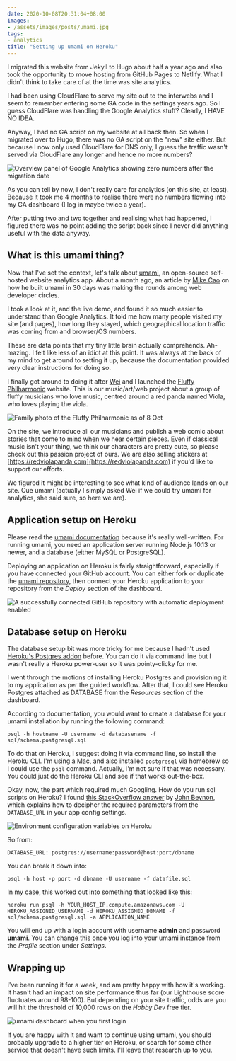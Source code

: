 ```yaml
---
date: 2020-10-08T20:31:04+08:00
images: 
- /assets/images/posts/umami.jpg
tags:
- analytics
title: "Setting up umami on Heroku"
---
```

I migrated this website from Jekyll to Hugo about half a year ago and also took the opportunity to move hosting from GitHub Pages to Netlify. What I didn't think to take care of at the time was site analytics.

I had been using CloudFlare to serve my site out to the interwebs and I seem to remember entering some GA code in the settings years ago. So I guess CloudFlare was handling the Google Analytics stuff? Clearly, I HAVE NO IDEA.

Anyway, I had no GA script on my website at all back then. So when I migrated over to Hugo, there was no GA script on the "new" site either. But because I now only used CloudFlare for DNS only, I guess the traffic wasn't served via CloudFlare any longer and hence no more numbers?

<img src="/assets/images/posts/umami/ga-dead.png" srcset="/assets/images/posts/umami/ga-dead@2x.png 2x" alt="Overview panel of Google Analytics showing zero numbers after the migration date">

As you can tell by now, I don't really care for analytics (on this site, at least). Because it took me 4 months to realise there were no numbers flowing into my GA dashboard (I log in maybe twice a year).

After putting two and two together and realising what had happened, I figured there was no point adding the script back since I never did anything useful with the data anyway.

## What is this umami thing?

Now that I've set the context, let's talk about [umami](https://umami.is/), an open-source self-hosted website analytics app. About a month ago, an article by [Mike Cao](https://twitter.com/caozilla) on how he built umami in 30 days was making the rounds among web developer circles.

I took a look at it, and the live demo, and found it so much easier to understand than Google Analytics. It told me how many people visited my site (and pages), how long they stayed, which geographical location traffic was coming from and browser/OS numbers.

These are data points that my tiny little brain actually comprehends. Ah-mazing. I felt like less of an idiot at this point. It was always at the back of my mind to get around to setting it up, because the documentation provided very clear instructions for doing so.

I finally got around to doing it after [Wei](https://wgao19.cc/) and I launched the [Fluffy Philharmonic](https://fluffyphil.org/) website. This is our music/art/web project about a group of fluffy musicians who love music, centred around a red panda named Viola, who loves playing the viola.

<img src="/assets/images/posts/umami/fluffy-phil.png" srcset="/assets/images/posts/umami/fluffy-phil@2x.png 2x" alt="Family photo of the Fluffy Philharmonic as of 8 Oct">

On the site, we introduce all our musicians and publish a web comic about stories that come to mind when we hear certain pieces. Even if classical music isn't your thing, we think our characters are pretty cute, so please check out this passion project of ours. We are also selling stickers at [https://redviolapanda.com](https://redviolapanda.com) if you'd like to support our efforts.

We figured it might be interesting to see what kind of audience lands on our site. Cue umami (actually I simply asked Wei if we could try umami for analytics, she said sure, so here we are).

## Application setup on Heroku

Please read the [umami documentation](https://umami.is/docs/about) because it's really well-written. For running umami, you need an application server running Node.js 10.13 or newer, and a database (either MySQL or PostgreSQL).

Deploying an application on Heroku is fairly straightforward, especially if you have connected your GitHub account. You can either fork or duplicate the [umami repository](https://github.com/mikecao/umami), then connect your Heroku application to your repository from the *Deploy* section of the dashboard.

<img srcset="/assets/images/posts/umami/heroku-480.png 480w, /assets/images/posts/umami/heroku-640.png 640w, /assets/images/posts/umami/heroku-960.png 960w, /assets/images/posts/umami/heroku-1280.png 1280w" sizes="(max-width: 400px) 100vw, (max-width: 960px) 75vw, 640px" src="/assets/images/posts/umami/heroku-640.png" alt="A successfully connected GitHub repository with automatic deployment enabled">

## Database setup on Heroku

The database setup bit was more tricky for me because I hadn't used [Heroku's Postgres addon](https://elements.heroku.com/addons/heroku-postgresql) before. You can do it via command line but I wasn't really a Heroku power-user so it was pointy-clicky for me.

I went through the motions of installing Heroku Postgres and provisioning it to my application as per the guided workflow. After that, I could see Heroku Postgres attached as DATABASE from the *Resources* section of the dashboard.

According to documentation, you would want to create a database for your umami installation by running the following command:

```
psql -h hostname -U username -d databasename -f sql/schema.postgresql.sql
```

To do that on Heroku, I suggest doing it via command line, so install the Heroku CLI. I'm using a Mac, and also installed `postgresql` via homebrew so I could use the `psql` command. Actually, I'm not sure if that was necessary. You could just do the Heroku CLI and see if that works out-the-box.

Okay, now, the part which required much Googling. How do you run sql scripts on Heroku? I found [this StackOverflow answer](https://stackoverflow.com/a/15266851/2873785) by [John Beynon](https://twitter.com/johnbeynon), which explains how to decipher the required parameters from the `DATABASE_URL` in your app config settings.

<img src="/assets/images/posts/umami/config.png" srcset="/assets/images/posts/umami/config@2x.png 2x" alt="Environment configuration variables on Heroku">

So from:

```
DATABASE_URL: postgres://username:password@host:port/dbname
```
You can break it down into:

```
psql -h host -p port -d dbname -U username -f datafile.sql
```

In my case, this worked out into something that looked like this:

```
heroku run psql -h YOUR_HOST_IP.compute.amazonaws.com -U HEROKU_ASSIGNED_USERNAME -d HEROKU_ASSIGNED_DBNAME -f sql/schema.postgresql.sql -a APPLICATION_NAME
```
You will end up with a login account with username **admin** and password **umami**. You can change this once you log into your umami instance from the *Profile* section under *Settings*.

## Wrapping up

I've been running it for a week, and am pretty happy with how it's working. It hasn't had an impact on site performance thus far (our Lighthouse score fluctuates around 98-100). But depending on your site traffic, odds are you will hit the threshold of 10,000 rows on the *Hobby Dev* free tier.

<img srcset="/assets/images/posts/umami/dashboard-480.png 480w, /assets/images/posts/umami/dashboard-640.png 640w, /assets/images/posts/umami/dashboard-960.png 960w, /assets/images/posts/umami/dashboard-1280.png 1280w" sizes="(max-width: 400px) 100vw, (max-width: 960px) 75vw, 640px" src="/assets/images/posts/umami/dashboard-640.png" alt="umami dashboard when you first login">

If you are happy with it and want to continue using umami, you should probably upgrade to a higher tier on Heroku, or search for some other service that doesn't have such limits. I'll leave that research up to you.
